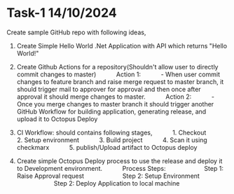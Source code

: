 # Task-1 14/10/2024
Create sample GitHub repo with following ideas,


1. Create Simple Hello World .Net Application with API which returns "Hello World!"

2. Create Github Actions for a repository(Shouldn't allow user to directly commit changes to master)
      Action 1:
      - When user commit changes to feature branch and raise merge request to master branch, it should trigger mail to approver for approval and then once after approval it should merge changes to master.
      Action 2:
      - Once you merge changes to master branch it should trigger another GitHub Workflow for building application, generating release, and upload it to Octopus Deploy

3. CI Workflow: should contains following stages,
      1. Checkout
      2. Setup environment
      3. Build project
      4. Scan it using checkmarx
      5. publish/Upload artifact to Octopus deploy

4. Create simple Octopus Deploy process to use the release and deploy it to Development environment.
      Process Steps:
            Step 1: Raise Approval request
            Step 2: Setup Environment
            Step 2: Deploy Application to local machine
